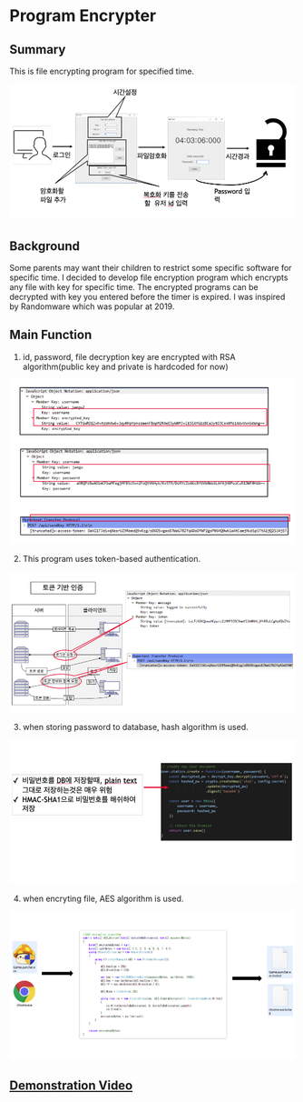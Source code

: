 # Program Encrypter  
## Summary   
This is file encrypting program for specified time.  

![alt text](https://github.com/JaeguKim/ProgramEncrypter/blob/master/summary.png)   
  
## Background  
Some parents may want their children to restrict some specific software for specific time. I decided to develop file encryption program which encrypts any file with key for specific time. The encrypted programs can be decrypted with key you entered before the timer is expired. I was inspired by Randomware which was popular at 2019.
  
## Main Function   
1. id, password, file decryption key are encrypted with RSA algorithm(public key and private is hardcoded for now)  

![alt text](https://github.com/JaeguKim/ProgramEncrypter/blob/master/rsa.png)  
  
2. This program uses token-based authentication.  

![alt text](https://github.com/JaeguKim/ProgramEncrypter/blob/master/jwt_auth.png)  
  
3. when storing password to database, hash algorithm is used.  
  
![alt text](https://github.com/JaeguKim/ProgramEncrypter/blob/master/hash.png)
  
4. when encryting file, AES algorithm is used.  
  
![alt text](https://github.com/JaeguKim/ProgramEncrypter/blob/master/aes_encrypt.png)

## [Demonstration Video](https://www.youtube.com/watch?v=DKc-Dy6k1Hc)
